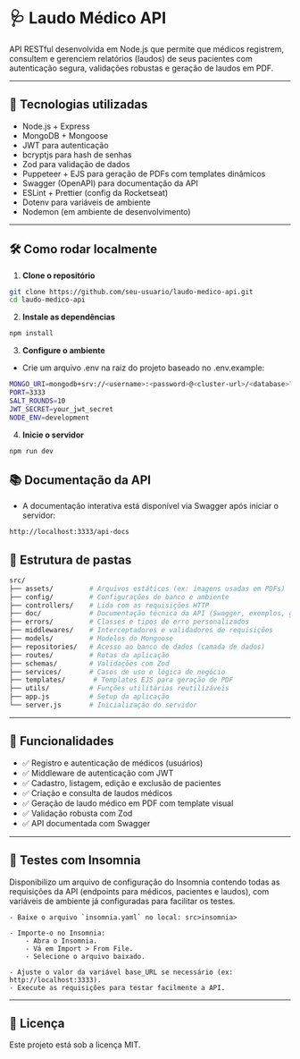 # 🩺 Laudo Médico API

API RESTful desenvolvida em Node.js que permite que médicos registrem, consultem e gerenciem relatórios (laudos) de seus pacientes com autenticação segura, validações robustas e geração de laudos em PDF.

---

## 🚀 Tecnologias utilizadas

- Node.js + Express
- MongoDB + Mongoose
- JWT para autenticação
- bcryptjs para hash de senhas
- Zod para validação de dados
- Puppeteer + EJS para geração de PDFs com templates dinâmicos
- Swagger (OpenAPI) para documentação da API
- ESLint + Prettier (config da Rocketseat)
- Dotenv para variáveis de ambiente
- Nodemon (em ambiente de desenvolvimento)

---

## 🛠️ Como rodar localmente

1. **Clone o repositório**

```bash
git clone https://github.com/seu-usuario/laudo-medico-api.git
cd laudo-medico-api
```

2. **Instale as dependências**

```bash
npm install
```

3. **Configure o ambiente**

- Crie um arquivo .env na raiz do projeto baseado no .env.example:

```bash
MONGO_URI=mongodb+srv://<username>:<password>@<cluster-url>/<database>?retryWrites=true&w=majority&appName=<app-name>
PORT=3333
SALT_ROUNDS=10
JWT_SECRET=your_jwt_secret
NODE_ENV=development
```

4. **Inicie o servidor**

```bash
npm run dev
```

## 📚 Documentação da API

- A documentação interativa está disponível via Swagger após iniciar o servidor:

```bash
http://localhost:3333/api-docs
```

## 🧱 Estrutura de pastas

```bash
src/
├── assets/         # Arquivos estáticos (ex: imagens usadas em PDFs)
├── config/         # Configurações de banco e ambiente
├── controllers/    # Lida com as requisições HTTP
├── doc/            # Documentação técnica da API (Swagger, exemplos, guias)
├── errors/         # Classes e tipos de erro personalizados
├── middlewares/    # Interceptadores e validadores de requisições
├── models/         # Modelos do Mongoose
├── repositories/   # Acesso ao banco de dados (camada de dados)
├── routes/         # Rotas da aplicação
├── schemas/        # Validações com Zod
├── services/       # Casos de uso e lógica de negócio
├── templates/       # Templates EJS para geração de PDF
├── utils/          # Funções utilitárias reutilizáveis
├── app.js          # Setup da aplicação
└── server.js       # Inicialização do servidor
```

---

## 🔐 Funcionalidades

- ✅ Registro e autenticação de médicos (usuários)
- ✅ Middleware de autenticação com JWT
- ✅ Cadastro, listagem, edição e exclusão de pacientes
- ✅ Criação e consulta de laudos médicos
- ✅ Geração de laudo médico em PDF com template visual
- ✅ Validação robusta com Zod
- ✅ API documentada com Swagger

---

## 🧪 Testes com Insomnia

Disponibilizo um arquivo de configuração do Insomnia contendo todas as requisições da API (endpoints para médicos, pacientes e laudos), com variáveis de ambiente já configuradas para facilitar os testes.

    - Baixe o arquivo `insomnia.yaml` no local: src>insomnia>

    - Importe-o no Insomnia:
        - Abra o Insomnia.
        - Vá em Import > From File.
        - Selecione o arquivo baixado.

    - Ajuste o valor da variável base_URL se necessário (ex: http://localhost:3333).
    - Execute as requisições para testar facilmente a API.

---

## 📄 Licença

Este projeto está sob a licença MIT.
